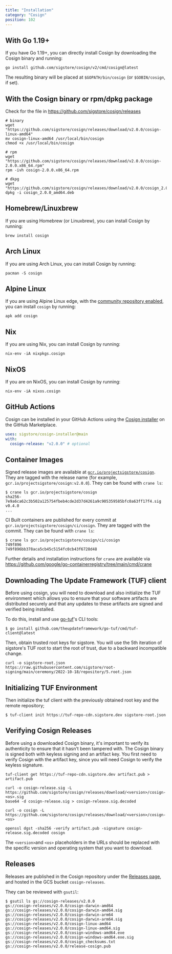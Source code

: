 ```yaml
---
title: "Installation"
category: "Cosign"
position: 102
---
```


## With Go 1.19+

If you have Go 1.19+, you can directly install Cosign by downloading the Cosign binary and running:

```console
go install github.com/sigstore/cosign/v2/cmd/cosign@latest
```

The resulting binary will be placed at `$GOPATH/bin/cosign` (or `$GOBIN/cosign`, if set).

## With the Cosign binary or rpm/dpkg package

Check for the file in https://github.com/sigstore/cosign/releases

```console
# binary
wget "https://github.com/sigstore/cosign/releases/download/v2.0.0/cosign-linux-amd64"
mv cosign-linux-amd64 /usr/local/bin/cosign
chmod +x /usr/local/bin/cosign

# rpm
wget "https://github.com/sigstore/cosign/releases/download/v2.0.0/cosign-2.0.0.x86_64.rpm"
rpm -ivh cosign-2.0.0.x86_64.rpm

# dkpg
wget "https://github.com/sigstore/cosign/releases/download/v2.0.0/cosign_2.0.0_amd64.deb"
dpkg -i cosign_2.0.0_amd64.deb
```

## Homebrew/Linuxbrew

If you are using Homebrew (or Linuxbrew), you can install Cosign by running:

```console
brew install cosign
```

## Arch Linux

If you are using Arch Linux, you can install Cosign by running:

```console
pacman -S cosign
```

## Alpine Linux

If you are using Alpine Linux edge, with the [community repository enabled](https://wiki.alpinelinux.org/w/index.php?title=Enable_Community_Repository),
you can install `cosign` by running:

```console
apk add cosign
```

## Nix

If you are using Nix, you can install Cosign by running:

```console
nix-env -iA nixpkgs.cosign
```

## NixOS

If you are on NixOS, you can install Cosign by running:

```console
nix-env -iA nixos.cosign
```

## GitHub Actions

Cosign can be installed in your GitHub Actions using the [Cosign installer](https://github.com/marketplace/actions/cosign-installer) on the GitHub Marketplace.

```yaml
uses: sigstore/cosign-installer@main
with:
  cosign-release: "v2.0.0" # optional
```

## Container Images

Signed release images are available at [`gcr.io/projectsigstore/cosign`](http://gcr.io/projectsigstore/cosign).
They are tagged with the release name (for example, `gcr.io/projectsigstore/cosign:v2.0.0`).
They can be found with `crane ls`:

```console
$ crane ls gcr.io/projectsigstore/cosign
sha256-7e9a6ca62c3b502a125754fbeb4cde2d37d4261a9c905359585bfc0a63ff17f4.sig
v0.4.0
...
```

CI Built containers are published for every commit at `gcr.io/projectsigstore/cosign/ci/cosign`.
They are tagged with the commit.
They can be found with `crane ls`:

```console
$ crane ls gcr.io/projectsigstore/cosign/ci/cosign
749f896
749f896bb378aca5cb45c5154fc0cb43f6728d48
```

Further details and installation instructions for `crane` are available via https://github.com/google/go-containerregistry/tree/main/cmd/crane

## Downloading The Update Framework (TUF) client

Before using cosign, you will need to download and also initialize the TUF environment which allows you to ensure that your software artifacts are distributed securely and that any updates to these artifacts are signed and verified being installed.

To do this, install and use [go-tuf](https://github.com/theupdateframework/go-tuf)'s CLI tools:

```console
$ go install github.com/theupdateframework/go-tuf/cmd/tuf-client@latest
```

Then, obtain trusted root keys for sigstore. You will use the 5th iteration of sigstore's TUF root to start the root of trust, due to a backward incompatible change.

```console
curl -o sigstore-root.json https://raw.githubusercontent.com/sigstore/root-signing/main/ceremony/2022-10-18/repository/5.root.json
```

## Initializing TUF Environment

Then initialize the tuf client with the previously obtained root key and the remote repository;

```console
$ tuf-client init https://tuf-repo-cdn.sigstore.dev sigstore-root.json
```

## Verifying Cosign Releases

Before using a downloaded Cosign binary, it's important to verify its authenticity to ensure that it hasn't been tampered with. The Cosign binary is signed both with keyless signing and an artifact key. You first need to verify Cosign with the artifact key, since you will need Cosign to verify the keyless signature.

```console
tuf-client get https://tuf-repo-cdn.sigstore.dev artifact.pub > artifact.pub

curl -o cosign-release.sig -L https://github.com/sigstore/cosign/releases/download/<version>/cosign-<os>.sig
base64 -d cosign-release.sig > cosign-release.sig.decoded

curl -o cosign -L https://github.com/sigstore/cosign/releases/download/<version>/cosign-<os>

openssl dgst -sha256 -verify artifact.pub -signature cosign-release.sig.decoded cosign
```

The `<version>`and `<os>` placeholders in the URLs should be replaced with the specific version and operating system that you want to download.

## Releases

Releases are published in the Cosign repository under the [Releases page](https://github.com/sigstore/cosign/releases), and hosted in the GCS bucket `cosign-releases`.

They can be reviewed with `gsutil`:

```console
$ gsutil ls gs://cosign-releases/v2.0.0
gs://cosign-releases/v2.0.0/cosign-darwin-amd64
gs://cosign-releases/v2.0.0/cosign-darwin-amd64.sig
gs://cosign-releases/v2.0.0/cosign-darwin-arm64
gs://cosign-releases/v2.0.0/cosign-darwin-arm64.sig
gs://cosign-releases/v2.0.0/cosign-linux-amd64
gs://cosign-releases/v2.0.0/cosign-linux-amd64.sig
gs://cosign-releases/v2.0.0/cosign-windows-amd64.exe
gs://cosign-releases/v2.0.0/cosign-windows-amd64.exe.sig
gs://cosign-releases/v2.0.0/cosign_checksums.txt
gs://cosign-releases/v2.0.0/release-cosign.pub
```
